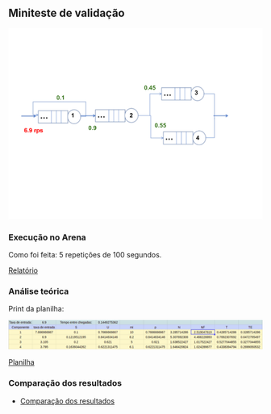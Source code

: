 ## Miniteste de validação

![](miniteste_validacao.png)

### Execução no Arena

Como foi feita: 5 repetições de 100 segundos.

[Relatório](relatorio.pdf)

### Análise teórica

Print da planilha:

![](planilha.png)


[Planilha](https://docs.google.com/spreadsheets/d/13dRxwPDSOyrS1W-dvfQ4wxaxE2ltN8iHrgc7BdUZeKE/edit?usp=sharing)

### Comparação dos resultados

* [Comparação dos resultados](https://docs.google.com/document/d/1bP5dStXWoPQJWOjoQFaD4m4BA41aAe4d2btSyAz0P9w/edit?usp=sharing)
